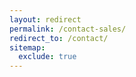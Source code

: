 ```yaml
---
layout: redirect
permalink: /contact-sales/
redirect_to: /contact/
sitemap:
  exclude: true
---
```


